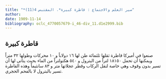 ```yaml
---
title: "*سير العلم والاجتماع : قاطرة كبيرة*. المقتبس 4(11)"
author: 
date: 1909-11-14
bibliography: oclc_4770057679-i_46-div_11.d1e2999.bib
---
```




##  قاطرة كبيرة 


 صنعوا في أميركا قاطرة ثقلها  ثلثمائة  طن لها  ١٦  دولاباً و  ١٠  محركات وطولها  ٣٢  متراً ويمكنها أن تحمل  ١٨١٥٠  لتراً من البترول و  ٥٤٠  هكتولتراً من الماء بحيث يتأتى لها أن   تسير بدون وقوف وهي خاصة لنقل الركاب وقطر عجلاتها متر و  ٨٣  سانثيماً وهذه القاطرة تسير بالبترول لا بالفحم الحجري. 
